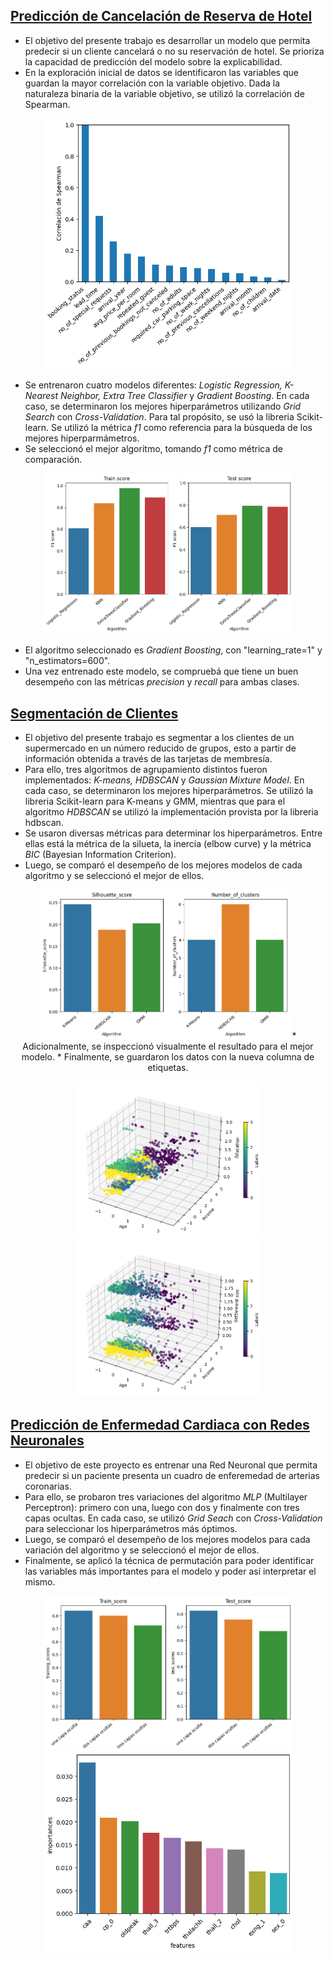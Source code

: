 ## [ Predicción de Cancelación de Reserva de Hotel](https://github.com/a-jimenezc/Prediccion_cancelacion_reserva_de_hotel "Clic para acceder al repositorio")

* El objetivo del presente trabajo es desarrollar un modelo que permita predecir si un cliente cancelará o no su reservación de hotel. Se prioriza la capacidad de predicción del modelo sobre la explicabilidad.
* En la exploración inicial de datos se identificaron las variables que guardan la mayor correlación con la variable objetivo. Dada la naturaleza binaria de la variable objetivo, se utilizó la correlación de Spearman.
<p align="center">
<img src="images2/corr_bar1.png" alt="Alt text 1" width="400"/>

* Se entrenaron cuatro modelos diferentes: *Logistic Regression, K-Nearest Neighbor, Extra Tree Classifier* y *Gradient Boosting*. En cada caso,  se determinaron los mejores hiperparámetros utilizando *Grid Search* con *Cross-Validation*. Para tal propósito, se usó la libreria Scikit-learn. Se utilizó la métrica *f1* como referencia para la búsqueda de los mejores hiperparmámetros.
* Se seleccionó el mejor algoritmo, tomando *f1* como métrica de comparación.  
<p align="center">
<img src="images2/scores1.png" alt="Alt text 1" width="400"/>

* El algoritmo seleccionado es *Gradient Boosting*, con "learning_rate=1" y "n_estimators=600".
* Una vez entrenado este modelo, se compruebá que tiene un buen desempeño con las métricas *precision* y *recall* para ambas clases.


## [ Segmentación de Clientes](https://github.com/a-jimenezc/segmentacion_de_clientes "Clic para acceder al repositorio")

* El objetivo del presente trabajo es segmentar a los clientes de un supermercado en un número reducido de grupos, esto a partir de información obtenida a través de las tarjetas de membresía.
* Para ello, tres algoritmos de agrupamiento distintos fueron implementados: *K-means, HDBSCAN* y *Gaussian Mixture Model*. En cada caso,  se determinaron los mejores hiperparámetros. Se utilizó la libreria Scikit-learn para K-means y GMM, mientras que para el algoritmo *HDBSCAN* se utilizó la implementación provista por la libreria hdbscan. 
* Se usaron diversas métricas para determinar los hiperparámetros. Entre ellas está la métrica de la silueta, la inercia (elbow curve) y la métrica *BIC* (Bayesian Information Criterion). 
* Luego, se comparó el desempeño de los mejores modelos de cada algoritmo y se seleccionó el mejor de ellos. 
<p align="center">
<img src="images1/comparison.png" alt="Alt text 1" width="400"/>
* Adicionalmente, se inspeccionó visualmente el resultado para el mejor modelo.
* Finalmente, se guardaron los datos con la nueva columna de etiquetas.
<p align="center">
<img src="images1/result1.png" alt="Alt text 1" width="300"/> <img src="images1/result2.png" alt="Alt text 2" width="300"/>
</p>


## [ Predicción de Enfermedad Cardiaca con Redes Neuronales](https://github.com/a-jimenezc/Prediccion_de_enfermedad_cardiaca "Clic para acceder al repositorio")

* El objetivo de este proyecto es entrenar una Red Neuronal que permita predecir si un paciente presenta un cuadro de enferemedad de arterias coronarias.
* Para ello, se probaron tres variaciones del algoritmo *MLP* (Multilayer Perceptron): primero con una, luego con dos y finalmente con tres capas ocultas. En cada caso, se utilizó *Grid Seach* con *Cross-Validation* para seleccionar los hiperparámetros más óptimos. 
* Luego, se comparó el desempeño de los mejores modelos para cada variación del algoritmo y se seleccionó el mejor de ellos. 
* Finalmente, se aplicó la técnica de permutación para poder identificar las variables más importantes para el modelo y poder así interpretar el mismo.

<p align="center">
<img src="images/scores1.png" alt="Alt text 1" width="400"/>  <img src="images/imprtances_test.png" alt="Alt text 2" width="400"/>
 
